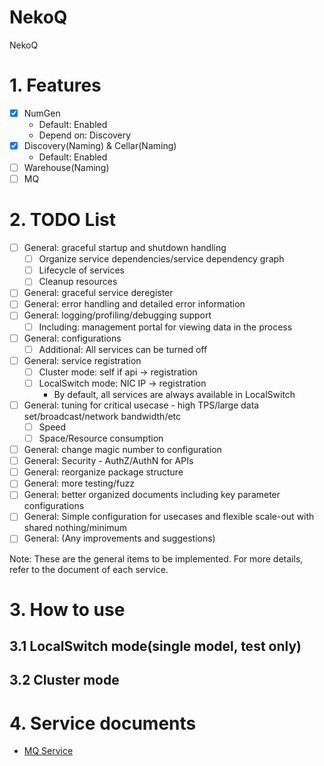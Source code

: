 NekoQ
=====

NekoQ

# 1. Features

* [X] NumGen
    * Default: Enabled
    * Depend on: Discovery
* [X] Discovery(Naming) & Cellar(Naming)
    * Default: Enabled
* [ ] Warehouse(Naming)
* [ ] MQ

# 2. TODO List

* [ ] General: graceful startup and shutdown handling
    * [ ] Organize service dependencies/service dependency graph
    * [ ] Lifecycle of services
    * [ ] Cleanup resources
* [ ] General: graceful service deregister
* [ ] General: error handling and detailed error information
* [ ] General: logging/profiling/debugging support
    * [ ] Including: management portal for viewing data in the process
* [ ] General: configurations
    * [ ] Additional: All services can be turned off
* [ ] General: service registration
    * [ ] Cluster mode: self if api -> registration
    * [ ] LocalSwitch mode: NIC IP -> registration
        * By default, all services are always available in LocalSwitch
* [ ] General: tuning for critical usecase - high TPS/large data set/broadcast/network bandwidth/etc
    * [ ] Speed
    * [ ] Space/Resource consumption
* [ ] General: change magic number to configuration
* [ ] General: Security - AuthZ/AuthN for APIs
* [ ] General: reorganize package structure
* [ ] General: more testing/fuzz
* [ ] General: better organized documents including key parameter configurations
* [ ] General: Simple configuration for usecases and flexible scale-out with shared nothing/minimum
* [ ] General: (Any improvements and suggestions)

Note: These are the general items to be implemented. For more details, refer to the document of each service.

# 3. How to use

## 3.1 LocalSwitch mode(single model, test only)

## 3.2 Cluster mode

# 4. Service documents

* [MQ Service](DOC.MQ.md)

